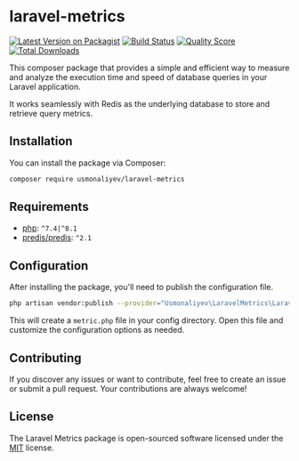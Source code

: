 # laravel-metrics

[![Latest Version on Packagist](https://img.shields.io/packagist/v/usmonaliyev/laravel-metrics.svg?style=flat-square)](https://packagist.org/packages/your-username/laravel-metrics)
[![Build Status](https://img.shields.io/travis/usmonaliyev/laravel-metrics/master.svg?style=flat-square)](https://travis-ci.org/your-username/laravel-metrics)
[![Quality Score](https://img.shields.io/scrutinizer/g/usmonaliyev/laravel-metrics.svg?style=flat-square)](https://scrutinizer-ci.com/g/your-username/laravel-metrics)
[![Total Downloads](https://img.shields.io/packagist/dt/usmonaliyev/laravel-metrics.svg?style=flat-square)](https://packagist.org/packages/your-username/laravel-metrics)

This composer package that provides a simple and efficient way to measure and analyze the execution time and speed of database queries in your Laravel application.

It works seamlessly with Redis as the underlying database to store and retrieve query metrics.

## Installation

You can install the package via Composer:

```bash
composer require usmonaliyev/laravel-metrics
```

## Requirements

- [php](https://php.net): `^7.4|^8.1`
- [predis/predis](https://packagist.org/packages/predis/predis): `^2.1`

## Configuration

After installing the package, you'll need to publish the configuration file.

```bash
php artisan vendor:publish --provider="Usmonaliyev\LaravelMetrics\LaravelMetricsServiceProvider" --tag="config"
```

This will create a `metric.php` file in your config directory.
Open this file and customize the configuration options as needed.

## Contributing

If you discover any issues or want to contribute, feel free to create an issue or submit a pull request. Your contributions are always welcome!

## License

The Laravel Metrics package is open-sourced software licensed under the [MIT](https://choosealicense.com/licenses/mit/) license.


